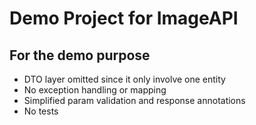 # Demo Project for ImageAPI

## For the demo purpose
 - DTO layer omitted since it only involve one entity
 - No exception handling or mapping
 - Simplified param validation and response annotations
 - No tests

